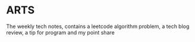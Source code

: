 # ARTS
The weekly tech notes, contains a leetcode algorithm problem, a tech blog review, a tip for program and my point share   
